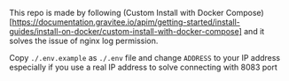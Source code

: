 This repo is made by following (Custom Install with Docker Compose)[https://documentation.gravitee.io/apim/getting-started/install-guides/install-on-docker/custom-install-with-docker-compose] and it solves the issue of nginx log permission.

Copy `./.env.example` as `./.env` file and change `ADDRESS` to your IP address especially if you use a real IP address to solve connecting with 8083 port
